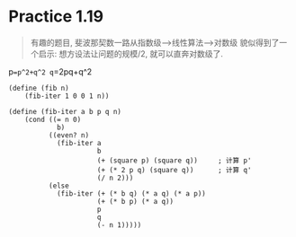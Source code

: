 # Practice 1.19
> 有趣的题目, 斐波那契数一路从指数级-->线性算法-->对数级
> 貌似得到了一个启示: 想方设法让问题的规模/2, 就可以直奔对数级了.

p`=p^2+q^2
q`=2pq+q^2

```
(define (fib n)
    (fib-iter 1 0 0 1 n))

(define (fib-iter a b p q n)
    (cond ((= n 0)
            b)
          ((even? n)
            (fib-iter a 
                      b
                      (+ (square p) (square q))     ; 计算 p'
                      (+ (* 2 p q) (square q))      ; 计算 q'
                      (/ n 2)))
          (else
            (fib-iter (+ (* b q) (* a q) (* a p))
                      (+ (* b p) (* a q))
                      p
                      q
                      (- n 1)))))
```

